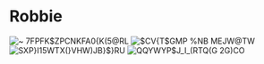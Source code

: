 # Robbie
![~ 7FPFK$ZPCNKFA0{K(5@RL](https://github.com/MYCL-G/Robbie/assets/111050526/1861a8fc-1fb3-4254-b0c0-ee39702c84d0)
![$CV{T$GMP %_NB MEJW_@TW](https://github.com/MYCL-G/Robbie/assets/111050526/a09b950c-b5ef-4f0b-9bd4-ee7407d7623b)
![SXP}I15WTX(}VHW)JB}$}RU](https://github.com/MYCL-G/Robbie/assets/111050526/5df83b0a-c49f-41d7-9345-b60eb213d0b7)
![QQYWYP$J_I_(RTQ(G 2G)CO](https://github.com/MYCL-G/Robbie/assets/111050526/f92403a7-2d74-4960-9aa2-f164d0ba7c95)
